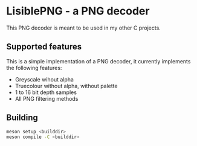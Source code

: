 # LisiblePNG - a PNG decoder

This PNG decoder is meant to be used in my other C projects.

## Supported features

This is a simple implementation of a PNG decoder, it currently implements the following features:
- Greyscale wihout alpha
- Truecolour without alpha, without palette
- 1 to 16 bit depth samples
- All PNG filtering methods

## Building

```bash 
meson setup <builddir>
meson compile -C <builddir>
```
